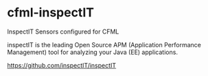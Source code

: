 # cfml-inspectIT
InspectIT Sensors configured for CFML

inspectIT is the leading Open Source APM (Application Performance Management) tool for analyzing your Java (EE) applications.

https://github.com/inspectIT/inspectIT
